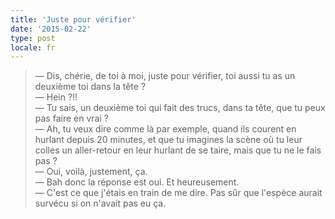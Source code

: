 ```yaml
---
title: 'Juste pour vérifier'
date: '2015-02-22'
type: post
locale: fr
---
```


> — Dis, chérie, de toi à moi, juste pour vérifier, toi aussi tu as un deuxième toi dans la tête ?  
> — Hein ?!!  
> — Tu sais, un deuxième toi qui fait des trucs, dans ta tête, que tu peux pas faire en vrai ?  
> — Ah, tu veux dire comme là par exemple, quand ils courent en hurlant depuis 20 minutes, et que tu imagines la scène où tu leur colles un aller-retour en leur hurlant de se taire, mais que tu ne le fais pas ?  
> — Oui, voilà, justement, ça.  
> — Bah donc la réponse est oui. Et heureusement.  
> — C'est ce que j'étais en train de me dire. Pas sûr que l'espèce aurait survécu si on n'avait pas eu ça.
